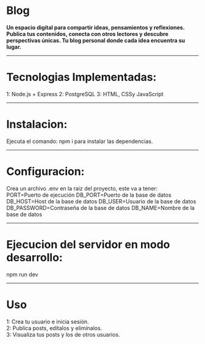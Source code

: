 # Blog
**Un espacio digital para compartir ideas, pensamientos y reflexiones. Publica tus contenidos, conecta con otros lectores y descubre perspectivas únicas. Tu blog personal donde cada idea encuentra su lugar.**  

---------------------------------

# Tecnologias Implementadas:  
1: Node.js + Express
2: PostgreSQL
3: HTML, CSSy JavaScript

---------------------------------

# Instalacion:  
Ejecuta el comando: npm i  para instalar las dependencias.  

---------------------------------

# Configuracion:
Crea un archivo .env en la raiz del proyecto, este va a tener:  
     PORT=Puerto de ejecución
     DB_PORT=Puerto de la base de datos
     DB_HOST=Host de la base de datos
     DB_USER=Usuario de la base de datos
     DB_PASSWORD=Contraseña de la base de datos
     DB_NAME=Nombre de la base de datos

---------------------------------

# Ejecucion del servidor en modo desarrollo:
npm run dev  

---------------------------------

# Uso
1: Crea tu usuario e inicia sesión.  
2: Publica posts, edítalos y elimínalos.  
3:  Visualiza tus posts y los de otros usuarios.


